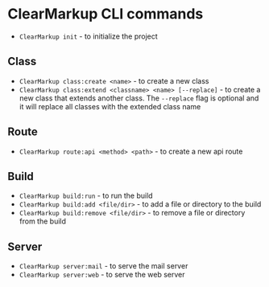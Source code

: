 # ClearMarkup CLI commands
- `ClearMarkup init` - to initialize the project
## Class
- `ClearMarkup class:create <name>` - to create a new class
- `ClearMarkup class:extend <classname> <name> [--replace]` - to create a new class that extends another class. The `--replace` flag is optional and it will replace all classes with the extended class name
## Route
- `ClearMarkup route:api <method> <path>` - to create a new api route
## Build
- `ClearMarkup build:run` - to run the build
- `ClearMarkup build:add <file/dir>` - to add a file or directory to the build
- `ClearMarkup build:remove <file/dir>` - to remove a file or directory from the build
## Server
- `ClearMarkup server:mail` - to serve the mail server
- `ClearMarkup server:web` - to serve the web server